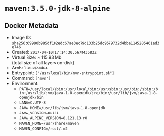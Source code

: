 # `maven:3.5.0-jdk-8-alpine`

## Docker Metadata

- Image ID: `sha256:69990b985df182edc67ae3ec79d133b25dc9579732d4bba1145285461ad3e746`
- Created: `2017-04-10T17:14:30.567843583Z`
- Virtual Size: ~ 115.93 Mb  
  (total size of all layers on-disk)
- Arch: `linux`/`amd64`
- Entrypoint: `["/usr/local/bin/mvn-entrypoint.sh"]`
- Command: `["mvn"]`
- Environment:
  - `PATH=/usr/local/sbin:/usr/local/bin:/usr/sbin:/usr/bin:/sbin:/bin:/usr/lib/jvm/java-1.8-openjdk/jre/bin:/usr/lib/jvm/java-1.8-openjdk/bin`
  - `LANG=C.UTF-8`
  - `JAVA_HOME=/usr/lib/jvm/java-1.8-openjdk`
  - `JAVA_VERSION=8u121`
  - `JAVA_ALPINE_VERSION=8.121.13-r0`
  - `MAVEN_HOME=/usr/share/maven`
  - `MAVEN_CONFIG=/root/.m2`
